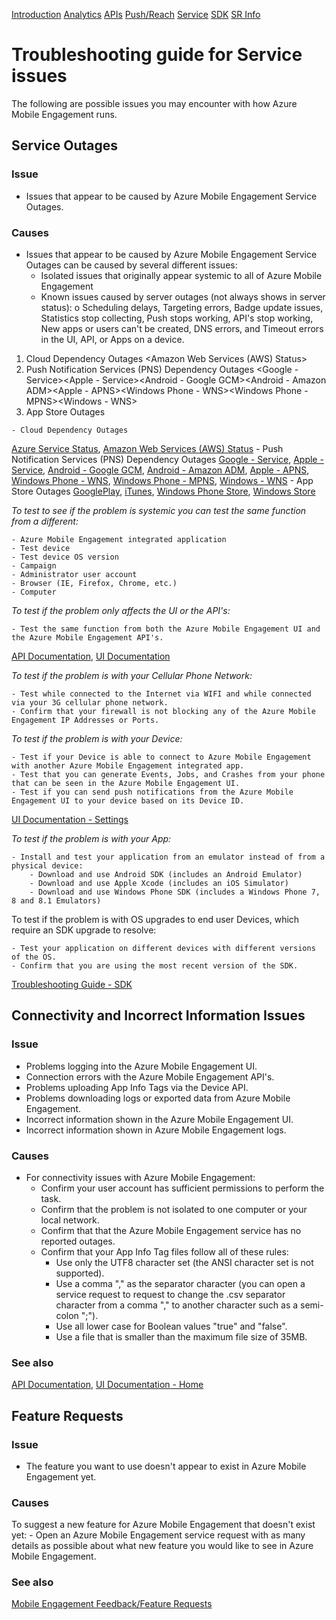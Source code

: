 <properties 
   pageTitle="Azure Mobile Engagement Troubleshooting Guide - Service" 
   description="Troubleshooting Guides for Azure Mobile Engagement" 
   services="mobile-engagement" 
   documentationCenter="" 
   authors="v-micada" 
   manager="dwrede" 
   editor=""/>

<tags
   ms.service="mobile-engagement"
   ms.devlang="na"
   ms.topic="article"
   ms.tgt_pltfrm="mobile-multiple"
   ms.workload="mobile" 
   ms.date="02/17/2015"
   ms.author="v-micada"/>

<div class="dev-center-tutorial-selector sublanding">
<a href="../mobile-engagement-troubleshooting-guide/" title="Introduction">Introduction</a>
<a href="../mobile-engagement-troubleshooting-guide-analytics/" title="Analytics">Analytics</a>
<a href="../mobile-engagement-troubleshooting-guide-apis/" title="APIs">APIs</a>
<a href="../mobile-engagement-troubleshooting-guide-push-reach/" title="Push/Reach">Push/Reach</a>
<a href="../mobile-engagement-troubleshooting-guide-service/" title="Service">Service</a>
<a href="../mobile-engagement-troubleshooting-guide-sdk/" title="SDK">SDK</a>
<a href="../mobile-engagement-troubleshooting-guide-sr-info/" title="SR">SR Info</a>
</div>

# Troubleshooting guide for Service issues

The following are possible issues you may encounter with how Azure Mobile Engagement runs.

## Service Outages

### Issue
- Issues that appear to be caused by Azure Mobile Engagement Service Outages.

### Causes
- Issues that appear to be caused by Azure Mobile Engagement Service Outages can be caused by several different issues:
    - Isolated issues that originally appear systemic to all of Azure Mobile Engagement
    - Known issues caused by server outages (not always shows in server status):
o    Scheduling delays, Targeting errors, Badge update issues, Statistics stop collecting, Push stops working, API's stop working, New apps or users can't be created, DNS errors, and Timeout errors in the UI, API, or Apps on a device.
1.    Cloud Dependency Outages
<Azure Service Status><Amazon Web Services (AWS) Status>
2.    Push Notification Services (PNS) Dependency Outages
<Google - Service><Apple - Service><Android - Google GCM><Android - Amazon ADM><Apple - APNS><Windows Phone - WNS><Windows Phone - MPNS><Windows - WNS>
3.    App Store Outages
<GooglePlay><iTunes><Windows Phone Store><Windows Store>

    - Cloud Dependency Outages
[Azure Service Status]( http://status.azure.com/), [Amazon Web Services (AWS) Status]( http://status.aws.amazon.com/) 
    - Push Notification Services (PNS) Dependency Outages
[Google - Service](http://www.google.com/appsstatus#hl=en&v=status), [Apple - Service]( http://www.apple.com/support/systemstatus/), [Android - Google GCM]( http://developer.android.com/google/gcm/index.html), [Android - Amazon ADM]( https://developer.amazon.com/appsandservices/apis/engage/device-messaging), [Apple - APNS]( https://developer.apple.com/library/ios/documentation/NetworkingInternet/Conceptual/RemoteNotificationsPG/Chapters/ApplePushService.html), [Windows Phone - WNS](http://msdn.microsoft.com/library/windows/apps/hh465407.aspx), [Windows Phone - MPNS](http://msdn.microsoft.com/library/windows/apps/ff402558(v=vs.105).aspx), [Windows - WNS](https://developer.windows.com/)
    - App Store Outages
[GooglePlay](https://play.google.com/), [iTunes](http://www.apple.com/itunes/charts/), [Windows Phone Store](http://www.windowsphone.com/), [Windows Store](http://windows.microsoft.com/)

*To test to see if the problem is systemic you can test the same function from a different:*

    - Azure Mobile Engagement integrated application
    - Test device
    - Test device OS version
    - Campaign
    - Administrator user account
    - Browser (IE, Firefox, Chrome, etc.)
    - Computer
*To test if the problem only affects the UI or the API's:*

    - Test the same function from both the Azure Mobile Engagement UI and the Azure Mobile Engagement API's.

[API Documentation][Link 4], [UI Documentation][Link 1]

*To test if the problem is with your Cellular Phone Network:*

    - Test while connected to the Internet via WIFI and while connected via your 3G cellular phone network.
    - Confirm that your firewall is not blocking any of the Azure Mobile Engagement IP Addresses or Ports.

*To test if the problem is with your Device:*

    - Test if your Device is able to connect to Azure Mobile Engagement with another Azure Mobile Engagement integrated app.
    - Test that you can generate Events, Jobs, and Crashes from your phone that can be seen in the Azure Mobile Engagement UI. 
    - Test if you can send push notifications from the Azure Mobile Engagement UI to your device based on its Device ID. 
[UI Documentation - Settings][Link 1]

*To test if the problem is with your App:*

    - Install and test your application from an emulator instead of from a physical device:
        - Download and use Android SDK (includes an Android Emulator)
        - Download and use Apple Xcode (includes an iOS Simulator)
        - Download and use Windows Phone SDK (includes a Windows Phone 7, 8 and 8.1 Emulators)

To test if the problem is with OS upgrades to end user Devices, which require an SDK upgrade to resolve:

    - Test your application on different devices with different versions of the OS.
    - Confirm that you are using the most recent version of the SDK.
[Troubleshooting Guide - SDK][Link 2]
 
## Connectivity and Incorrect Information Issues

### Issue
- Problems logging into the Azure Mobile Engagement UI.
- Connection errors with the Azure Mobile Engagement API's.
- Problems uploading App Info Tags via the Device API.
- Problems downloading logs or exported data from Azure Mobile Engagement.
- Incorrect information shown in the Azure Mobile Engagement UI.
- Incorrect information shown in Azure Mobile Engagement logs.

### Causes
- For connectivity issues with Azure Mobile Engagement:
    - Confirm your user account has sufficient permissions to perform the task.
    - Confirm that the problem is not isolated to one computer or your local network.
    - Confirm that that the Azure Mobile Engagement service has no reported outages.
    - Confirm that your App Info Tag files follow all of these rules:
        - Use only the UTF8 character set (the ANSI character set is not supported).
        - Use a comma "," as the separator character (you can open a service request to request to change the .csv separator character from a comma "," to another character such as a semi-colon ";").
        - Use all lower case for Boolean values "true" and "false".
        - Use a file that is smaller than the maximum file size of 35MB.

### See also

[API Documentation][Link 4], [UI Documentation - Home][Link 1]
 
## Feature Requests

### Issue
- The feature you want to use doesn't appear to exist in Azure Mobile Engagement yet.

### Causes

To suggest a new feature for Azure Mobile Engagement that doesn't exist yet:
    - Open an Azure Mobile Engagement service request with as many details as possible about what new feature you would like to see in Azure Mobile Engagement.

### See also

[Mobile Engagement Feedback/Feature Requests](http://feedback.azure.com/forums/285737-mobile-engagement)

<!--Link references-->
[Link 1]: mobile-engagement-user-interface.md
[Link 2]: mobile-engagement-troubleshooting-guide.md
[Link 3]: mobile-engagement-how-tos.md
[Link 4]: http://go.microsoft.com/fwlink/?LinkID=525553
[Link 5]: http://go.microsoft.com/fwlink/?LinkID=525554
[Link 6]: http://go.microsoft.com/fwlink/?LinkId=525555
[Link 7]: https://account.windowsazure.com/PreviewFeatures
[Link 8]: https://social.msdn.microsoft.com/Forums/azure/en-US/home?forum=azuremobileengagement
[Link 9]: http://azure.microsoft.com/en-us/services/mobile-engagement/
[Link 10]: http://azure.microsoft.com/en-us/documentation/services/mobile-engagement/
[Link 11]: http://azure.microsoft.com/en-us/pricing/details/mobile-engagement/
[Link 12]: mobile-engagement-user-interface-navigation.md
[Link 13]: mobile-engagement-user-interface-home.md
[Link 14]: mobile-engagement-user-interface-my-account.md
[Link 15]: mobile-engagement-user-interface-analytics.md
[Link 16]: mobile-engagement-user-interface-monitor.md
[Link 17]: mobile-engagement-user-interface-reach.md
[Link 18]: mobile-engagement-user-interface-segments.md
[Link 19]: mobile-engagement-user-interface-dashboard.md
[Link 20]: mobile-engagement-user-interface-settings.md
[Link 21]: mobile-engagement-troubleshooting-guide-analytics.md
[Link 22]: mobile-engagement-troubleshooting-guide-apis.md
[Link 23]: mobile-engagement-troubleshooting-guide-push-reach.md
[Link 24]: mobile-engagement-troubleshooting-guide-service.md
[Link 25]: mobile-engagement-troubleshooting-guide-sdk.md
[Link 26]: mobile-engagement-troubleshooting-guide-sr-info.md
[Link 27]: mobile-engagement-user-interface-reach-campaign.md
[Link 28]: mobile-engagement-user-interface-reach-criterion.md
[Link 29]: mobile-engagement-user-interface-reach-content.md
